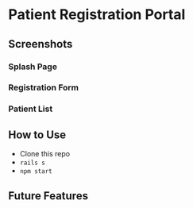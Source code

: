 # Patient Registration Portal

## Screenshots

### Splash Page

### Registration Form

### Patient List

## How to Use
* Clone this repo
* ```rails s```
* ```npm start```

## Future Features

